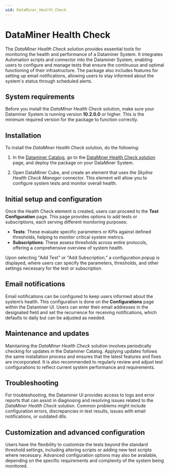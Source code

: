 ```yaml
---
uid: DataMiner_Health_Check
---
```


# DataMiner Health Check

The *DataMiner Health Check* solution provides essential tools for monitoring the health and performance of a Dataminer System. It integrates Automation scripts and connector into the Dataminer System, enabling users to configure and manage tests that ensure the continuous and optimal functioning of their infrastructure. The package also includes features for setting up email notifications, allowing users to stay informed about the system's status through scheduled alerts.

## System requirements

Before you install the *DataMiner Health Check* solution, make sure your Dataminer System is running version **10.2.0.0** or higher. This is the minimum required version for the package to function correctly.

## Installation

To install the *DataMiner Health Check* solution, do the following:

1. In the [Dataminer Catalog](https://catalog.dataminer.services), go to the [DataMiner Health Check solution](https://catalog.dataminer.services/details/56b1b9e0-ffe1-4bd2-b5d2-06c17d97c6b1) page, and deploy the package on your DataMiner System.

1. Open DataMiner Cube, and create an element that uses the *Skyline Health Check Manager* connector. This element will allow you to configure system tests and monitor overall health.

## Initial setup and configuration

Once the Health Check element is created, users can proceed to the **Test Configuration** page. This page provides options to add tests or subscriptions, each serving different monitoring purposes:

- **Tests**: These evaluate specific parameters or KPIs against defined thresholds, helping to monitor critical system metrics.
- **Subscriptions**: These assess thresholds across entire protocols, offering a comprehensive overview of system health.

Upon selecting "Add Test" or "Add Subscription," a configuration popup is displayed, where users can specify the parameters, thresholds, and other settings necessary for the test or subscription.

## Email notifications

Email notifications can be configured to keep users informed about the system’s health. This configuration is done on the **Configurations** page within the Dataminer UI. Users can enter their email addresses in the designated field and set the recurrence for receiving notifications, which defaults to daily but can be adjusted as needed.

## Maintenance and updates

Maintaining the *DataMiner Health Check* solution involves periodically checking for updates in the Dataminer Catalog. Applying updates follows the same installation process and ensures that the latest features and fixes are incorporated. It is also recommended to regularly review and adjust test configurations to reflect current system performance and requirements.

## Troubleshooting

For troubleshooting, the Dataminer UI provides access to logs and error reports that can assist in diagnosing and resolving issues related to the *DataMiner Health Check* solution. Common problems might include configuration errors, discrepancies in test results, issues with email notifications, or outdated dlls.

## Customization and advanced configuration

Users have the flexibility to customize the tests beyond the standard threshold settings, including altering scripts or adding new test scripts where necessary. Advanced configuration options may also be available, depending on the specific requirements and complexity of the system being monitored.
